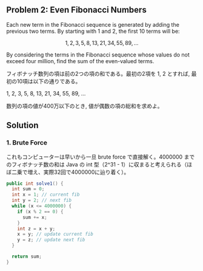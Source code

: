 ## Problem 2: Even Fibonacci Numbers
Each new term in the Fibonacci sequence is generated by adding the previous two terms. By starting with $1$ and $2$, the first $10$ terms will be:

$$1, 2, 3, 5, 8, 13, 21, 34, 55, 89, \dots$$

By considering the terms in the Fibonacci sequence whose values do not exceed four million, find the sum of the even-valued terms.

フィボナッチ数列の項は前の2つの項の和である。最初の2項を 1, 2 とすれば, 最初の10項は以下の通りである。

1, 2, 3, 5, 8, 13, 21, 34, 55, 89, ...

数列の項の値が400万以下のとき, 値が偶数の項の総和を求めよ。

## Solution
### 1. Brute Force
これもコンピューターは早いから一旦 brute force で直接解く。4000000 までのフィボナッチ数の和は Java の int 型（2^31 - 1）に収まると考えられる（ほぼ二乗で増え、実際32回で4000000に辿り着く）。

```java
public int solve1() {
  int sum = 0;
  int x = 1; // current fib
  int y = 2; // next fib
  while (x <= 4000000) {
    if (x % 2 == 0) {
      sum += x;
    }
    int z = x + y;
    x = y; // update current fib
    y = z; // update next fib
  }

  return sum;
}
```
